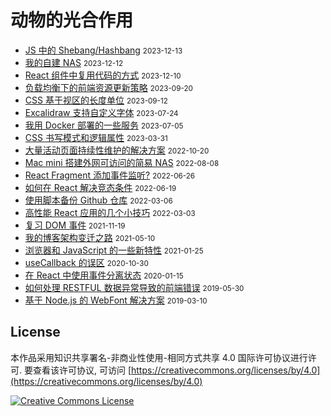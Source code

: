 # 动物的光合作用

- [JS 中的 Shebang/Hashbang](https://mebtte.com/shebang_in_js) <small>2023-12-13</small>
- [我的自建 NAS](https://mebtte.com/my_nas) <small>2023-12-12</small>
- [React 组件中复用代码的方式](https://mebtte.com/reuse_code_between_react_components) <small>2023-12-10</small>
- [负载均衡下的前端资源更新策略](https://mebtte.com/update_strategy_of_front_end_assets_under_the_load_balancing) <small>2023-09-20</small>
- [CSS 基于视区的长度单位](https://mebtte.com/new_css_viewport_units) <small>2023-09-12</small>
- [Excalidraw 支持自定义字体](https://mebtte.com/excalidraw_with_custom_font) <small>2023-07-24</small>
- [我用 Docker 部署的一些服务](https://mebtte.com/my_services_deployed_by_docker) <small>2023-07-05</small>
- [CSS 书写模式和逻辑属性](https://mebtte.com/css_writing_modes_and_logical_properties) <small>2023-03-31</small>
- [大量活动页面持续性维护的解决方案](https://mebtte.com/solution_of_maintaining_an_abundance_of_activity_pages_continually) <small>2022-10-20</small>
- [Mac mini 搭建外网可访问的简易 NAS](https://mebtte.com/remote_accessible_nas_by_mac_mini) <small>2022-08-08</small>
- [React Fragment 添加事件监听?](https://mebtte.com/react_fragment_with_event_listener) <small>2022-06-26</small>
- [如何在 React 解决竞态条件](https://mebtte.com/how_to_resolve_race_condition_in_react) <small>2022-06-19</small>
- [使用脚本备份 Github 仓库](https://mebtte.com/use_script_to_backup_github_repository) <small>2022-03-06</small>
- [高性能 React 应用的几个小技巧](https://mebtte.com/tips_of_high_performance_react_app) <small>2022-03-03</small>
- [复习 DOM 事件](https://mebtte.com/review_dom_event) <small>2021-11-19</small>
- [我的博客架构变迁之路](https://mebtte.com/migration_of_my_blog_structure) <small>2021-05-10</small>
- [浏览器和 JavaScript 的一些新特性](https://mebtte.com/new_features_of_browser_and_js_202101) <small>2021-01-25</small>
- [useCallback 的误区](https://mebtte.com/use_callback_misunderstanding) <small>2020-10-30</small>
- [在 React 中使用事件分离状态](https://mebtte.com/split_react_state_by_event) <small>2020-01-15</small>
- [如何处理 RESTFUL 数据异常导致的前端错误](https://mebtte.com/handle_restful_api_error) <small>2019-05-30</small>
- [基于 Node.js 的 WebFont 解决方案](https://mebtte.com/web_font_solution_by_node) <small>2019-03-10</small>

## License

本作品采用知识共享署名-非商业性使用-相同方式共享 4.0 国际许可协议进行许可. 要查看该许可协议, 可访问 [https://creativecommons.org/licenses/by/4.0](https://creativecommons.org/licenses/by/4.0)

<a rel="license" href="http://creativecommons.org/licenses/by-nc-sa/4.0/"><img alt="Creative Commons License" style="border-width:0" src="https://i.creativecommons.org/l/by-nc-sa/4.0/88x31.png" /></a>
